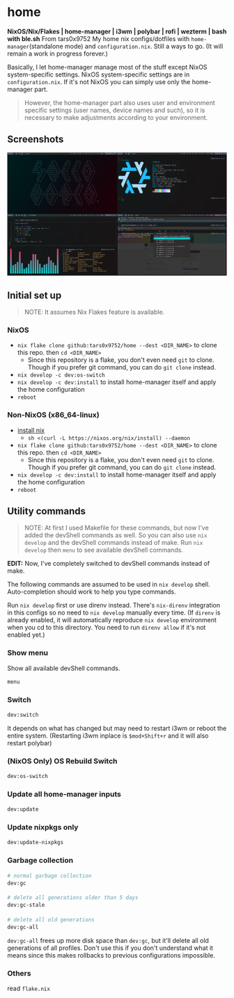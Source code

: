 # home

**NixOS/Nix/Flakes | home-manager | i3wm | polybar | rofi | wezterm | bash with ble.sh**
From tars0x9752
My home nix configs/dotfiles with `home-manager`(standalone mode) and `configuration.nix`. Still a ways to go. (It will remain a work in progress forever.)

Basically, I let home-manager manage most of the stuff except NixOS system-specific settings. NixOS system-specific settings are in `configuration.nix`. If it's not NixOS you can simply use only the home-manager part.

> However, the home-manager part also uses user and environment specific settings (user names, device names and such), so it is necessary to make adjustments according to your environment.

## Screenshots

<a href="./screenshots/screens.png"><img src="./screenshots/screens.png" ></a>

## Initial set up

> NOTE: It assumes Nix Flakes feature is available.

### NixOS

- `nix flake clone github:tars0x9752/home --dest <DIR_NAME>` to clone this repo. then `cd <DIR_NAME>`
  - Since this repository is a flake, you don't even need `git` to clone. Though if you prefer git command, you can do `git clone` instead.
- `nix develop -c dev:os-switch`
- `nix develop -c dev:install` to install home-manager itself and apply the home configuration
- `reboot`

### Non-NixOS (x86_64-linux)

- [install nix](https://nixos.org/download.html#nix-install-linux)
  - `sh <(curl -L https://nixos.org/nix/install) --daemon`
- `nix flake clone github:tars0x9752/home --dest <DIR_NAME>` to clone this repo. then `cd <DIR_NAME>`
  - Since this repository is a flake, you don't even need `git` to clone. Though if you prefer git command, you can do `git clone` instead.
- `nix develop -c dev:install` to install home-manager itself and apply the home configuration
- `reboot`

## Utility commands

> NOTE: At first I used Makefile for these commands, but now I've added the devShell commands as well. So you can also use `nix develop` and the devShell commands instead of make. Run `nix develop` then `menu` to see available devShell commands.

**EDIT:** Now, I've completely switched to devShell commands instead of make.

The following commands are assumed to be used in `nix develop` shell. Auto-completion should work to help you type commands.

Run `nix develop` first or use direnv instead. There's `nix-direnv` integration in this configs so no need to `nix develop` manually every time. (If `direnv` is already enabled, it will automatically reproduce `nix develop` environment when you cd to this directory. You need to run `direnv allow` if it's not enabled yet.)

### Show menu

Show all available devShell commands.

```sh
menu
```

### Switch

```sh
dev:switch
```

It depends on what has changed but may need to restart i3wm or reboot the entire system.
(Restarting i3wm inplace is `$mod+Shift+r` and it will also restart polybar)

### (NixOS Only) OS Rebuild Switch

```sh
dev:os-switch
```

### Update all home-manager inputs

```sh
dev:update
```

### Update nixpkgs only

```sh
dev:update-nixpkgs
```

### Garbage collection

```sh
# normal garbage collection
dev:gc

# delete all generations older than 5 days
dev:gc-stale

# delete all old generations
dev:gc-all
```

`dev:gc-all` frees up more disk space than `dev:gc`, but it'll delete all old generations of all profiles. Don't use this if you don't understand what it means since this makes rollbacks to previous configurations impossible.

### Others

read `flake.nix`
